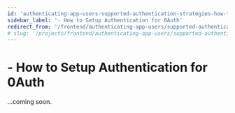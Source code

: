 ```yaml
---
id: 'authenticating-app-users-supported-authentication-strategies-how-to-setup-authentication-for-0auth'
sidebar_label: '- How to Setup Authentication for 0Auth'
redirect_from: '/frontend/authenticating-app-users/supported-authentication-strategies/how-to-setup-authentication-for-0auth'
# slug: '/projects/frontend/authenticating-app-users/supported-authentication-strategies/how-to-setup-authentication-for-0auth'
---
```


# - How to Setup Authentication for 0Auth

...coming soon.
